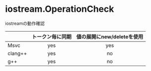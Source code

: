 # iostream.OperationCheck
iostreamの動作確認

||トークン毎に同期|値の展開にnew/deleteを使用|
|-|:-:|:-:|
|Msvc|yes|yes|
|clang++|yes|no|
|g++|yes|no|
